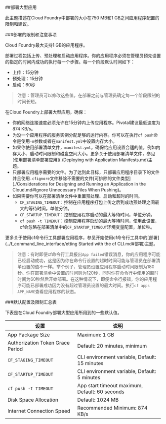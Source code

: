 ##部署大型应用

此主题描述在Cloud Foundry中部署的大小在750 MB和1 GB之间应用程序配置的限制和建议。

###部署的限制和注意事项

Cloud Foundry最大支持1 GB的应用程序。

部署过程包括上传、预处理和启动应用程序。你的应用程序必须在管理员预先设置的指定的时间内成功的执行每一个步骤。每一个阶段默认时间如下：

* 上传：15分钟
* 预处理：15分钟
* 启动：60秒

>注意：管理员可以修改这些值。在部署之前与管理员确定每一个阶段限制的时间长短。

在Cloud Foundry上部署大型应用，确保：

* 你的网络连接速度必须允许在15分钟内上传应用程序。Pivotal建议最低速度为874 KB/s。
* 为没一个应用程序的服务实例分配足够的运行内存。你可以在执行```cf push```命令是使用```-m```参数或者在```manifest.yml```中设置内存大小。
* 如果你使用部署清单文件，```manifest.yml```，确保给应用设置合适的值，例如内存大小、启动时间限制和磁盘空间大小。更多关于使用部署清单文件，参见[使用部署清单部署应用](./Deploying with Application Manifests.md)主题。
* 只部署应用程序需要的文件。为了达到此目标，只部署应用程序目录下的文件并且使用```.cfignore```文件移除不需要的文件[可排除的文件类型](./Considerations for Designing and Running an Application in the Cloud.md#Ignore Unnecessary Files When Pushing)。
* 如果需要你可以在部署清单文件中重置预处理、启动和超时的时间。
	* ```CF_STAGING_TIMEOUT```：控制在应用程序打包上传之后到成功预处理之间最大的等待时间，单位分钟。
	* ```CF_STARTUP_TIMEOUT```：控制应用程序启动的最大等待时间，单位分钟。
	* ```cf push -t TIMEOUT```：控制应用程序启动的最大等待时间，使用此设置，cf会忽略在部署清单中的```CF_STARTUP_TIMEOUT```环境变量配置，单位秒。

更多关于使用cf命令行工具部署应用程序，参见开始使用cf命令行工具中的[部署](../f_command_line_interface/etting Started with the cf CLI.md#部署)主题。
>注意：有时即便cf命令行工具报出```App failed```错误消息，你的应用程序可能已经启动成功，这是因为你在命令行设置的超时时间可能与管理员在部署清单设置的值不一样。举个例子，管理员设置应用程序启动时间限制为180秒。你在部署清单中设置的时间则为120秒，同时你在命令行中使用的超时时间为60秒然后开始部署。在这种情况下，即便命令行报错，你的应用程序可能已部署成功因为没有超过管理员设置的最大时间。执行```cf apps APP_NAME```查看应用程序的状态。

###默认配置及限制汇总表

下表是在Cloud Foundry部署大型应用所用到的一些默认值。

| **设置**  | **说明** |
| ------------- | ------------- |
| App Package Size  | Maximum: 1 GB  |
| Authorization Token Grace Period  | Default: 20 minutes, minimum  |
| ```CF_STAGING_TIMEOUT```  | CLI environment variable, Default: 15 minutes  |
| ```CF_STARTUP_TIMEOUT```  | CLI environment variable, Default: 5 minutes  |
| ```cf push -t TIMEOUT```  | App start timeout maximum, Default: 60 seconds  |
| Disk Space Allocation  | Default: 1024 MB  |
| Internet Connection Speed  | Recommended Minimum: 874 KB/s  |
